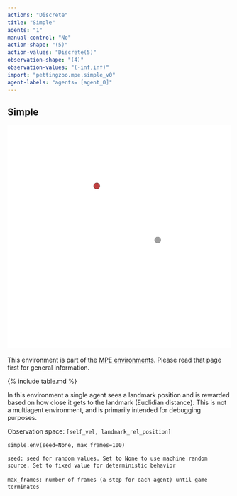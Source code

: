 ```yaml
---
actions: "Discrete"
title: "Simple"
agents: "1"
manual-control: "No"
action-shape: "(5)"
action-values: "Discrete(5)"
observation-shape: "(4)"
observation-values: "(-inf,inf)"
import: "pettingzoo.mpe.simple_v0"
agent-labels: "agents= [agent_0]"
---
```


## Simple

<div class="floatright" markdown="1">

![](mpe_simple.gif)

This environment is part of the [MPE environments](../mpe). Please read that page first for general information.

{% include table.md %}

</div>



In this environment a single agent sees a landmark position and is rewarded based on how close it gets to the landmark (Euclidian distance). This is not a multiagent environment, and is primarily intended for debugging purposes.

Observation space: `[self_vel, landmark_rel_position]`

```
simple.env(seed=None, max_frames=100)
```

```
seed: seed for random values. Set to None to use machine random source. Set to fixed value for deterministic behavior

max_frames: number of frames (a step for each agent) until game terminates
```

